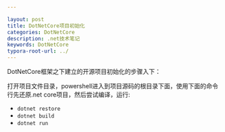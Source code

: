 ```yaml
---

layout: post
title: DotNetCore项目初始化
categories: DotNetCore
description: .net技术笔记
keywords: DotNetCore
typora-root-url: ../
---
```

DotNetCore框架之下建立的开源项目初始化的步骤入下：

打开项目文件目录，powershell进入到项目源码的根目录下面，使用下面的命令行先还原.net core项目，然后尝试编译，运行:

- `dotnet restore`
- `dotnet build`
- `dotnet run`



